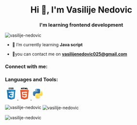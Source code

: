 <h1 align="center">Hi 👋, I'm Vasilije Nedovic</h1>
<h3 align="center">I'm learning frontend development</h3>

<p align="left"> <img src="https://komarev.com/ghpvc/?username=vasilije-nedovic&label=Profile%20views&color=0e75b6&style=flat" alt="vasilije-nedovic" /> </p>

- 📕 I’m currently learning **Java script**

- 📩you can contact me on **vasilijenedovic025@gmail.com**

<h3 align="left">Connect with me:</h3>
<p align="left">
</p>

<h3 align="left">Languages and Tools:</h3>
<p align="left"> <a href="https://www.w3schools.com/css/" target="_blank" rel="noreferrer"> <img src="https://raw.githubusercontent.com/devicons/devicon/master/icons/css3/css3-original-wordmark.svg" alt="css3" width="40" height="40"/> </a> <a href="https://www.w3.org/html/" target="_blank" rel="noreferrer"> <img src="https://raw.githubusercontent.com/devicons/devicon/master/icons/html5/html5-original-wordmark.svg" alt="html5" width="40" height="40"/> </a> <a href="https://www.python.org" target="_blank" rel="noreferrer"> <img src="https://raw.githubusercontent.com/devicons/devicon/master/icons/python/python-original.svg" alt="python" width="40" height="40"/> </a> </p>

<p><img align="left" src="https://github-readme-stats.vercel.app/api/top-langs?username=vasilije-nedovic&show_icons=true&locale=en&layout=compact" alt="vasilije-nedovic" /></p>

<p>&nbsp;<img align="center" src="https://github-readme-stats.vercel.app/api?username=vasilije-nedovic&show_icons=true&locale=en" alt="vasilije-nedovic" /></p>

<p><img align="center" src="https://github-readme-streak-stats.herokuapp.com/?user=vasilije-nedovic&" alt="vasilije-nedovic" /></p>
